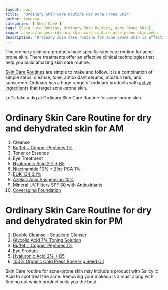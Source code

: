 ```yaml
---
layout: post
title:  "Ordinary Skin Care Routine For Acne Prone Skin"
author: Aayusha
categories: [ Skin Care ]
tags: [Skin Care Routine, Ordinary Skin Routine, Acne Prone Skin]
image: assets/images/ordinary-skin-care-routine-acne-prone-skin.webp
description: "Ordinary skin care routine for acne prone skin is effective as ordinary products help you create the ordinary skin routine that actually works."
---
```


The ordinary skincare products have specific skin care routine for acne-prone skin. There treatments offer an effective clinical technologies that help you build amazing skin care routine.

<a href="https://www.sheenycare.com/tags#Skin-Care-Routine" rel="dofollow" target="_blank">Skin Care Routines</a> are simple to make and follow. It is a combination of simple steps, cleanse, tone, antioxidant serums, moisturizers, and sunscreen. Ordinary has a huge range of ordinary products with <a href="https://www.sheenycare.com/active-ingredients-for-skin-care/" rel="dofollow" target="_blank">active ingredients</a> that target acne-prone skin. 

Let's take a dig at Ordinary Skin Care Routine for acne-prone skin.

<!-- # Morning Ordinary Skin Care Routine

Cleanse your skin, treat it, tone it, use water-based serums, emulsions, creams/oils/balms, sunscreen, and primer.


# Night Ordinary Skin Care Routine
Double cleanse your skin, treat it, use an exfoliating toner or retinol, water-based serums, emulsions, and creams/oils/balms.


But this information is too vague and confusing as it doesn't particularly target skin type and skin issues. Keep reading as we create a skincare routine for you based on what you're searching for. -->


# Ordinary Skin Care Routine for dry and dehydrated skin for AM

1. Cleanse
2. <a href="https://www.cultbeauty.co.uk/the-ordinary-buffet-copper-peptides-1.html" target="_blank" rel="nofollow">Buffet + Copper Peptides 1%</a>
3. Toner or Essence
4. Eye Treatment
5. <a href="https://www.cultbeauty.co.uk/the-ordinary-hyaluronic-acid-2-b5.html" target="_blank" rel="nofollow">Hyaluronic Acid 2% + B5</a>
6. <a href="https://www.cultbeauty.co.uk/the-ordinary-niacinamide-10-zinc-1.html" target="_blank" rel="nofollow">Niacinamide 10% + Zinc PCA 1%</a>
7. <a href="https://www.cultbeauty.co.uk/the-ordinary-euk-134-0-1.html" target="_blank" rel="nofollow">EUK 134 0.1%</a>
8. <a href="https://www.cultbeauty.co.uk/the-ordinary-azelaic-acid-suspension-10.html" target="_blank" rel="nofollow">Azelaic Acid Suspension 10%</a>
9. <a href="https://www.cultbeauty.co.uk/the-ordinary" target="_blank" rel="nofollow">Mineral UV Filters SPF 30 with Antioxidants</a>
10. <a href="https://www.cultbeauty.co.uk/the-ordinary-coverage-foundation.html" target="_blank" rel="nofollow">Coveraging Foundation</a>


# Ordinary Skin Care Routine for dry and dehydrated skin for PM

1. Double Cleanse - <a href="https://www.cultbeauty.co.uk/the-ordinary-squalene-cleanser.html" target="_blank" rel="nofollow">Squalene Clenser</a>
2. <a href="https://www.cultbeauty.co.uk/the-ordinary-glycolic-acid-7-toning-solution.html" target="_blank" rel="nofollow">Glycolic Acid 7% Toning Solution</a>
3. <a href="https://www.cultbeauty.co.uk/the-ordinary-buffet-copper-peptides-1.html" target="_blank" rel="nofollow">Buffet + Copper Peptides 1%</a>
4. Eye Product
5. <a href="https://www.cultbeauty.co.uk/the-ordinary-hyaluronic-acid-2-b5.html" target="_blank" rel="nofollow">Hyaluronic Acid 2% + B5</a>
6. <a href="https://www.cultbeauty.co.uk/the-ordinary-100-organic-cold-pressed-rose-hip-seed-oil.html" target="_blank" rel="nofollow">100% Organic Cold Press Rose Hip Seed Oil</a>
 
Skin Care routine for acne-prone skin may include a product with Salicylic Acid to spot treat the acne. Removing your makeup is a must along with finding out which product suits you the best.
